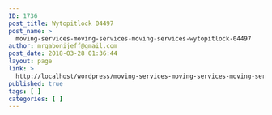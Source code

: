 ```yaml
---
ID: 1736
post_title: Wytopitlock 04497
post_name: >
  moving-services-moving-services-moving-services-wytopitlock-04497
author: mrgabonijeff@gmail.com
post_date: 2018-03-28 01:36:44
layout: page
link: >
  http://localhost/wordpress/moving-services-moving-services-moving-services-wytopitlock-04497/
published: true
tags: [ ]
categories: [ ]
---
```

